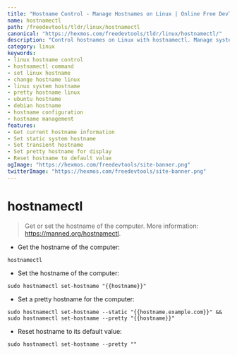 ```yaml
---
title: "Hostname Control - Manage Hostnames on Linux | Online Free DevTools by Hexmos"
name: hostnamectl
path: /freedevtools/tldr/linux/hostnamectl
canonical: "https://hexmos.com/freedevtools/tldr/linux/hostnamectl/"
description: "Control hostnames on Linux with hostnamectl. Manage system hostnames and pretty hostnames efficiently using the command line. Free online tool, no registration required."
category: linux
keywords:
- linux hostname control
- hostnamectl command
- set linux hostname
- change hostname linux
- linux system hostname
- pretty hostname linux
- ubuntu hostname
- debian hostname
- hostname configuration
- hostname management
features:
- Get current hostname information
- Set static system hostname
- Set transient hostname
- Set pretty hostname for display
- Reset hostname to default value
ogImage: "https://hexmos.com/freedevtools/site-banner.png"
twitterImage: "https://hexmos.com/freedevtools/site-banner.png"
---
```


# hostnamectl

> Get or set the hostname of the computer.
> More information: <https://manned.org/hostnamectl>.

- Get the hostname of the computer:

`hostnamectl`

- Set the hostname of the computer:

`sudo hostnamectl set-hostname "{{hostname}}"`

- Set a pretty hostname for the computer:

`sudo hostnamectl set-hostname --static "{{hostname.example.com}}" && sudo hostnamectl set-hostname --pretty "{{hostname}}"`

- Reset hostname to its default value:

`sudo hostnamectl set-hostname --pretty ""`
